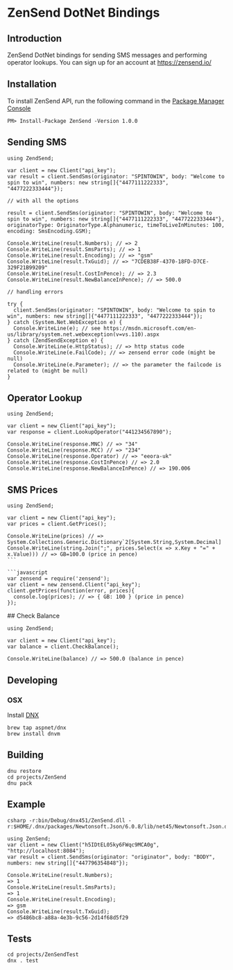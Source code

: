 # ZenSend DotNet Bindings

## Introduction

ZenSend DotNet bindings for sending SMS messages and performing operator lookups. You can sign up for an account at https://zensend.io/

## Installation

To install ZenSend API, run the following command in the [Package Manager Console](http://docs.nuget.org/consume/package-manager-console)

    PM> Install-Package ZenSend -Version 1.0.0

## Sending SMS

    using ZendSend;

    var client = new Client("api_key");
    var result = client.SendSms(originator: "SPINTOWIN", body: "Welcome to spin to win", numbers: new string[]{"4477111222333", "4477222333444"});

    // with all the options

    result = client.SendSms(originator: "SPINTOWIN", body: "Welcome to spin to win", numbers: new string[]{"4477111222333", "4477222333444"}, originatorType: OriginatorType.Alphanumeric, timeToLiveInMinutes: 100, encoding: SmsEncoding.GSM);

    Console.WriteLine(result.Numbers); // => 2
    Console.WriteLine(result.SmsParts); // => 1
    Console.WriteLine(result.Encoding); // => "gsm"
    Console.WriteLine(result.TxGuid); // => "7CDEB38F-4370-18FD-D7CE-329F21B99209"
    Console.WriteLine(result.CostInPence); // => 2.3
    Console.WriteLine(result.NewBalanceInPence); // => 500.0

    // handling errors

    try {
      client.SendSms(originator: "SPINTOWIN", body: "Welcome to spin to win", numbers: new string[]{"4477111222333", "4477222333444"});
    } catch (System.Net.WebException e) {
      Console.WriteLine(e); // see https://msdn.microsoft.com/en-us/library/system.net.webexception(v=vs.110).aspx
    } catch (ZendSendException e) {
      Console.WriteLine(e.HttpStatus); // => http status code
      Console.WriteLine(e.FailCode); // => zensend error code (might be null)
      Console.WriteLine(e.Parameter); // => the parameter the failcode is related to (might be null)
    }

## Operator Lookup

    using ZendSend;

    var client = new Client("api_key");
    var response = client.LookupOperator("441234567890");

    Console.WriteLine(response.MNC) // => "34"
    Console.WriteLine(response.MCC) // => "234"
    Console.WriteLine(response.Operator) // => "eeora-uk"
    Console.WriteLine(response.CostInPence) // => 2.0
    Console.WriteLine(response.NewBalanceInPence) // => 190.006

## SMS Prices

    using ZendSend;

    var client = new Client("api_key");
    var prices = client.GetPrices();

    Console.WriteLine(prices) // => System.Collections.Generic.Dictionary`2[System.String,System.Decimal]
    Console.WriteLine(string.Join(";", prices.Select(x => x.Key + "=" + x.Value))) // => GB=100.0 (price in pence)
    ```

    ```javascript
    var zensend = require('zensend');
    var client = new zensend.Client("api_key");
    client.getPrices(function(error, prices){
      console.log(prices); // => { GB: 100 } (price in pence)
    });


## Check Balance

    using ZendSend;

    var client = new Client("api_key");
    var balance = client.CheckBalance();

    Console.WriteLine(balance) // => 500.0 (balance in pence)

## Developing

### OSX

Install [DNX](https://github.com/aspnet/homebrew-dnx)

    brew tap aspnet/dnx
    brew install dnvm

## Building

    dnu restore
    cd projects/ZenSend
    dnu pack

## Example 

    csharp -r:bin/Debug/dnx451/ZenSend.dll -r:$HOME/.dnx/packages/Newtonsoft.Json/6.0.8/lib/net45/Newtonsoft.Json.dll

    using ZenSend;
    var client = new Client("h5IDtEL05ky6FWqc9MCA0g", "http://localhost:8084");
    var result = client.SendSms(originator: "originator", body: "BODY", numbers: new string[]{"447796354848"});

    Console.WriteLine(result.Numbers);
    => 1
    Console.WriteLine(result.SmsParts);
    => 1
    Console.WriteLine(result.Encoding);
    => gsm
    Console.WriteLine(result.TxGuid);
    => d5486bc8-a88a-4e3b-9c56-2d14f68d5f29

## Tests

    cd projects/ZenSendTest
    dnx . test
 
